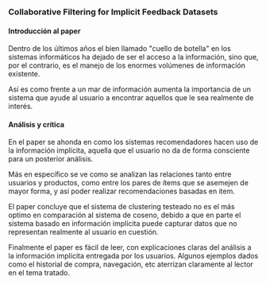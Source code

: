 ### Collaborative Filtering for Implicit Feedback Datasets

#### Introducción al paper

Dentro de los últimos años el bien llamado "cuello de botella" en los sistemas informáticos ha dejado de ser el acceso a la información, sino que, por el contrario, es el manejo de los enormes volúmenes de información existente.

Así es como frente a un mar de información aumenta la importancia de un sistema que ayude al usuario a encontrar aquellos que le sea realmente de interés.

#### Análisis y crítica

En el paper se ahonda en como los sistemas recomendadores hacen uso de la información implícita, aquella que el usuario no da de forma consciente para un posterior análisis.

Más en específico se ve como se analizan las relaciones tanto entre usuarios y productos, como entre los pares de ítems que se asemejen de mayor forma, y así poder realizar recomendaciones basadas en item.

El paper concluye que el sistema de clustering testeado no es el más optimo en comparación al sistema de coseno, debido a que en parte el sistema basado en información implícita puede capturar datos que no representan realmente al usuario en cuestión.

Finalmente el paper es fácil de leer, con explicaciones claras del análisis a la información implícita entregada por los usuarios. Algunos ejemplos dados como el historial de compra, navegación, etc aterrizan claramente al lector en el tema tratado.

